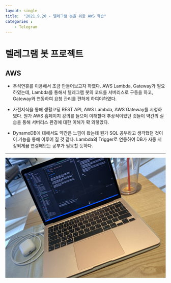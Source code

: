 ```yaml
---
layout: single
title:  "2021.9.20 - 텔레그램 봇을 위한 AWS 학습"
categories : 
    - Telegram
---
```


# 텔레그램 봇 프로젝트

## AWS

- 추석연휴를 이용해서 조금 만들어보고자 하였다. AWS Lambda, Gateway가 필요하였는데, Lambda를 통해서 텔레그램 봇의 코드를 서버리스로 구동을 하고, Gateway와 연동하여 요청 관리를 편하게 하여야하였다.

- 사전지식을 통해 생활코딩 REST API, AWS Lambda, AWS Gateway를 시청하였다. 뭔가 AWS 홈페이지 강의를 들으며 이해할때 추상적이었던 것들이 약간의 실습을 통해 서버리스 환경에 대한 이해가 확 와닿았다.

- DynamoDB에 대해서도 약간은 느낌이 왔는데 뭔가 SQL 공부라고 생각했던 것이 이 기능을 통해 이루어 질 것 같다. Lambda의 Trigger로 연동하여 DB가 자동 저장되게끔 연결해보는 공부가 필요할 듯하다.


---


![카페](../../../img/telebot2_1.jpg)